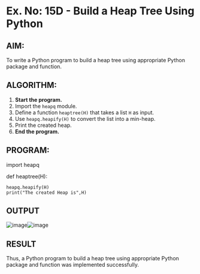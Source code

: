 # Ex. No: 15D - Build a Heap Tree Using Python

## AIM:
To write a Python program to build a heap tree using appropriate Python package and function.

## ALGORITHM:

1. **Start the program.**
2. Import the `heapq` module.
3. Define a function `heaptree(H)` that takes a list `H` as input.
4. Use `heapq.heapify(H)` to convert the list into a min-heap.
5. Print the created heap.
6. **End the program.**

## PROGRAM:

import heapq

def heaptree(H):

    heapq.heapify(H)
    print("The created Heap is",H)

## OUTPUT
![image](https://github.com/user-attachments/assets/e8ef92c0-a81a-4799-8eaa-f0f2eb51e9cd)![image](https://github.com/user-attachments/assets/69e5f023-3fb2-4ecc-bb71-5f4fec5cb8e7)


## RESULT
Thus, a Python program to build a heap tree using appropriate Python package and function was implemented successfully.

